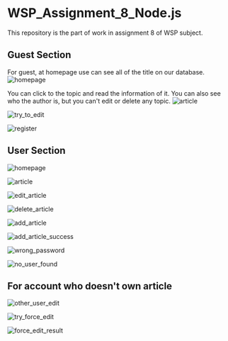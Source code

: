 # WSP_Assignment_8_Node.js
This repository is the part of work in assignment 8 of WSP subject.

## Guest Section

For guest, at homepage use can see all of the title on our database.
![homepage](./doc/guest/1home.png)

You can click to the topic and read the information of it. You can also see who the author is, but you can't edit or delete any topic.
![article](./doc/guest/2article.png)

![try_to_edit](./doc/guest/3try_to_edit.png)

![register](./doc/guest/4register.png)

## User Section

![homepage](./doc/user/1home.png)

![article](./doc/user/2article.png)

![edit_article](./doc/user/3edit_article.png)

![delete_article](./doc/user/4delete_article.png)

![add_article](./doc/user/5add_article.png)

![add_article_success](./doc/user/6add_article_success.png)

![wrong_password](./doc/user/7wrong_password.png)

![no_user_found](./doc/user/8no_user_found.png)

## For account who doesn't own article

![other_user_edit](./doc/user/other_account/1other_user_edit.png)

![try_force_edit](./doc/user/other_account/2try_force_edit.png)

![force_edit_result](./doc/user/other_account/3force_edit_result.png)
